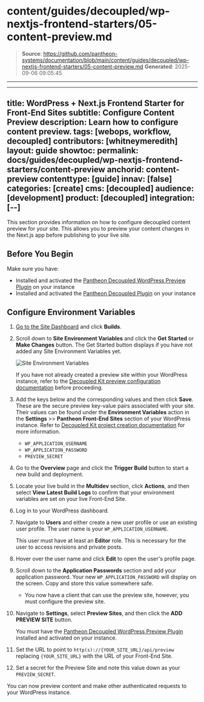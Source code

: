 # content/guides/decoupled/wp-nextjs-frontend-starters/05-content-preview.md

> **Source**: https://github.com/pantheon-systems/documentation/blob/main/content/guides/decoupled/wp-nextjs-frontend-starters/05-content-preview.md
> **Generated**: 2025-09-06 09:05:45

---

---
title: WordPress + Next.js Frontend Starter for Front-End Sites
subtitle: Configure Content Preview
description: Learn how to configure content preview.
tags: [webops, workflow, decoupled]
contributors: [whitneymeredith]
layout: guide
showtoc:
permalink: docs/guides/decoupled/wp-nextjs-frontend-starters/content-preview
anchorid: content-preview
contenttype: [guide]
innav: [false]
categories: [create]
cms: [decoupled]
audience: [development]
product: [decoupled]
integration: [--]
---

This section provides information on how to configure decoupled content preview for your site. This allows you to preview your content changes in the Next.js app before publishing to your live site.

## Before You Begin

Make sure you have:

- Installed and activated the [Pantheon Decoupled WordPress Preview Plugin](https://github.com/pantheon-systems/wp-decoupled-preview) on your instance
- Installed and activated the [Pantheon Decoupled Plugin](https://github.com/pantheon-systems/wp-pantheon-decoupled) on your instance
## Configure Environment Variables

1. [Go to the Site Dashboard](/guides/account-mgmt/workspace-sites-teams/sites#site-dashboard) and click **Builds**.

1. Scroll down to **Site Environment Variables** and click the **Get Started** or **Make Changes** button. The Get Started button displays if you have not added any Site Environment Variables yet.

    ![Site Environment Variables](../../../../images/decoupled-wp-preview-env-variables.png)

    <Alert title="Note"  type="info" >

    If you have not already created a preview site within your WordPress instance, refer to the [Decoupled Kit preview configuration documentation](https://decoupledkit.pantheon.io/docs/backend-starters/decoupled-wordpress/configuring-preview-site) before proceeding.

    </Alert>

1. Add the keys below and the corresponding values and then click **Save**. These are the secure preview key-value pairs associated with your site. Their values can be found under the **Environment Variables** action in the **Settings** >> **Pantheon Front-End Sites** section of your WordPress instance. Refer to [Decoupled Kit project creation documentation](https://decoupledkit.pantheon.io/docs/backend-starters/decoupled-wordpress/creating-a-new-project#completing-your-configuration) for more information.

    - `WP_APPLICATION_USERNAME`
    - `WP_APPLICATION_PASSWORD`
    - `PREVIEW_SECRET`

1. Go to the **Overview** page and click the **Trigger Build** button to start a new build and deployment.

1. Locate your live build in the **Multidev** section, click **Actions**, and then select **View Latest Build Logs** to confirm that your environment variables are set on your live Front-End Site.

1. Log in to your WordPress dashboard.

1. Navigate to **Users** and either create a new user profile or use an existing user profile. The user name is your `WP_APPLICATION_USERNAME`.

    <Alert title="Note"  type="info" >

    This user must have at least an **Editor** role. This is necessary for the user to access revisions and private posts.
    </Alert>

1. Hover over the user name and click **Edit** to open the user's profile page.

1. Scroll down to the **Application Passwords** section and add your application password. Your new `WP_APPLICATION_PASSWORD` will display on the screen. Copy and store this value somewhere safe.

    - You now have a client that can use the preview site, however, you must configure the preview site.

1. Navigate to **Settings**, select **Preview Sites**, and then click the **ADD PREVIEW SITE** button.

    <Alert title="Note"  type="info" >

    You must have the [Pantheon Decoupled WordPress Preview Plugin](https://github.com/pantheon-systems/wp-decoupled-preview) installed and activated on your instance.

    </Alert>

1. Set the URL to point to `http(s)://{YOUR_SITE_URL}/api/preview` replacing `{YOUR_SITE_URL}` with the URL of your Front-End Site.

1. Set a secret for the Preview Site and note this value down as your `PREVIEW_SECRET`.

You can now preview content and make other authenticated requests to your WordPress instance.